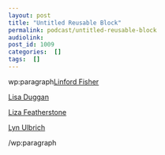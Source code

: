 ```yaml
---
layout: post
title: "Untitled Reusable Block"
permalink: podcast/untitled-reusable-block
audiolink: 
post_id: 1009
categories:  []
tags:  []
---
```


wp:paragraph[Linford Fisher](https://www.thedigradio.com/tag/linford-fisher/)
 
[Lisa Duggan](/tag/lisa-duggan)
 
[Liza Featherstone](/tag/liza-featherstone)
 
[Lyn Ulbrich](/tag/lyn-ulbrich)

/wp:paragraph